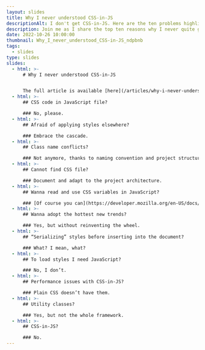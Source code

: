 ```yaml
---
layout: slides
title: Why I never understood CSS-in-JS
descriptionAlt: I don't get CSS-in-JS. Here are the ten problems highlighted in a form of slides.
description: Join me as I share the top ten reasons why I never quite grasped the concept of CSS-in-JS in this CSS-only slide presentation.
date: 2022-10-26 10:00:00
thumbnail: Why_I_never_understood_CSS-in-JS_ndpbnb
tags:
  - slides
type: slides
slides:
  - html: >-
      # Why I never understood CSS-in-JS


      The full article is available [here](/articles/why-i-never-understood-css-in-js/).
  - html: >-
      ## CSS code in JavaScript file?

      ### No, please.
  - html: >-
      ## Afraid of applying styles elsewhere?

      ### Embrace the cascade.
  - html: >-
      ## Class name conflicts?

      ### Not anymore, thanks to naming convention and project structure.
  - html: >-
      ## Cannot find CSS file?

      ### Document and adapt to the project architecture.
  - html: >-
      ## Wanna read and use CSS variables in JavaScript?

      ### [Of course you can](https://developer.mozilla.org/en-US/docs/Web/CSS/Using_CSS_custom_properties#values_in_javascript).
  - html: >-
      ## Wanna adopt the hottest new trends?

      ### Yes, but without reinventing the wheel.
  - html: >-
      ## “Serializing” styles before inserting into the document?

      ### What? I mean, what?
  - html: >-
      ## To load styles I need JavaScript?

      ### No, I don’t.
  - html: >-
      ## Performance issues with CSS-in-JS?

      ### Plain CSS doesn’t have them.
  - html: >-
      ## Utility classes?

      ### Yes, but not the whole framework.
  - html: >-
      ## CSS-in-JS?

      ### No.
---
```


